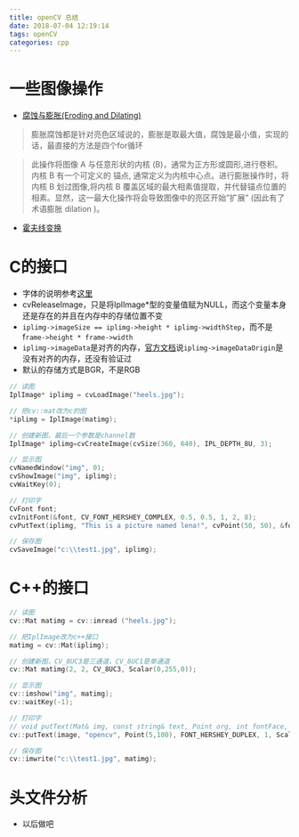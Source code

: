 ```yaml
---
title: openCV 总结
date: 2018-07-04 12:19:14
tags: openCV
categories: cpp
---
```

# 一些图像操作
- [腐蚀与膨胀(Eroding and Dilating)](http://www.opencv.org.cn/opencvdoc/2.3.2/html/doc/tutorials/imgproc/erosion_dilatation/erosion_dilatation.html)
> 膨胀腐蚀都是针对亮色区域说的，膨胀是取最大值，腐蚀是最小值，实现的话，最直接的方法是四个for循环

> 此操作将图像 A 与任意形状的内核 (B)，通常为正方形或圆形,进行卷积。内核 B 有一个可定义的 锚点, 通常定义为内核中心点。进行膨胀操作时，将内核 B 划过图像,将内核 B 覆盖区域的最大相素值提取，并代替锚点位置的相素。显然，这一最大化操作将会导致图像中的亮区开始”扩展” (因此有了术语膨胀 dilation )。

- [霍夫线变换](https://www.cnblogs.com/skyfsm/p/6902524.html)

# C的接口
- 字体的说明参考[这里](https://blog.csdn.net/longzaitianya1989/article/details/8121286)
- cvReleaseImage，只是将IplImage*型的变量值赋为NULL，而这个变量本身还是存在的并且在内存中的存储位置不变
- `iplimg->imageSize == iplimg->height * iplimg->widthStep`，而不是f`rame->height * frame->width`
- `iplimg->imageData`是对齐的内存，[官方文档](https://docs.opencv.org/3.4/d6/d5b/structIplImage.html)说`iplimg->imageDataOrigin`是没有对齐的内存，还没有验证过
- 默认的存储方式是BGR，不是RGB

```c
// 读图
IplImage* iplimg = cvLoadImage("heels.jpg");

// 把cv::mat改为c的图
*iplimg = IplImage(matimg);

// 创建新图，最后一个参数是channel数
IplImage* iplimg=cvCreateImage(cvSize(360, 640), IPL_DEPTH_8U, 3);

// 显示图
cvNamedWindow("img", 0);  
cvShowImage("img", iplimg);  
cvWaitKey(0);  

// 打印字
CvFont font;
cvInitFont(&font, CV_FONT_HERSHEY_COMPLEX, 0.5, 0.5, 1, 2, 8);  
cvPutText(iplimg, "This is a picture named lena!", cvPoint(50, 50), &font, CV_RGB(255,0,0));

// 保存图
cvSaveImage("c:\\test1.jpg", iplimg);  
```

# C++的接口

```c++
// 读图
cv::Mat matimg = cv::imread ("heels.jpg");

// 把IplImage改为c++接口
matimg = cv::Mat(iplimg);

// 创建新图，CV_8UC3是三通道，CV_8UC1是单通道
cv::Mat matimg(2, 2, CV_8UC3, Scalar(0,255,0));

// 显示图
cv::imshow("img", matimg);
cv::waitKey(-1);  

// 打印字
// void putText(Mat& img, const string& text, Point org, int fontFace, double fontScale, Scalar color, int thickness=1, int lineType=8, bool bottomLeftOrigin=false )
cv::putText(image, "opencv", Point(5,100), FONT_HERSHEY_DUPLEX, 1, Scalar(0,143,143), 2);

// 保存图
cv::imwrite("c:\\test1.jpg", matimg);
```

# 头文件分析
- 以后做吧